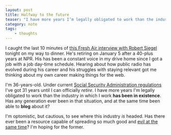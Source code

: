 ```yaml
---
layout: post
title: Halfway to the future
teaser: "I have more years I’m legally obligated to work than the industry in which I work has been in existence."
category: note
tags:
    - thoughts
---
```

I caught the last 10 minutes of [this Fresh Air interview with Robert Siegel][siegel] tonight on my way to dinner. He's retiring on January 5 after a 40-plus years at NPR. His has been a constant voice in my drive home since I got a job with a job day-time schedule. Hearing about how public radio has evolved during his career and his struggles with staying relevant got me thinking about my own career making things for the web.

I'm 36-years-old. Under current [Social Security Administration regulations][retirement] I've got 31 years until I can officially _retire_. I have more years I'm legally obligated to work than the industry in which I work **has been in existence**. Has any generation ever been in that situation, and at the same time been able to **blog** about it?

I'm optomistic, but cautious, to see where this industry _is_ headed. Has there ever been a resource capable of spreading so much good and [evil at the same time][monteiro]? I'm hoping for the former.

[siegel]: https://www.npr.org/2017/12/21/572263140/nprs-robert-siegel-reflects-on-what-it-was-like-to-grow-up-on-the-air
[retirement]: https://www.ssa.gov/planners/retire/1960.html
[monteiro]: https://medium.com/@monteiro/merry-last-christmas-jack-dorsey-59f82c06f02b